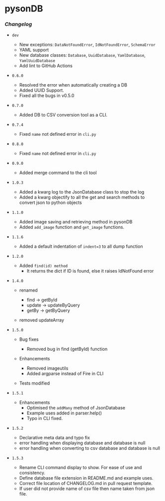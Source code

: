 # pysonDB

### _Changelog_

- `dev`

  - New exceptions: `DataNotFoundError`, `IdNotFoundError`, `SchemaError`
  - YAML support
  - New database classes: `Database`, `UuidDatabase`, `YamlDatabase`, `YamlUuidDatabase`
  - Add lint to GitHub Actions

- `0.6.0`

  - Resolved the error when automatically creating a DB
  - Added UUID Support.
  - Fixed all the bugs in v0.5.0

- `0.7.0`

  - Added DB to CSV conversion tool as a CLI.

- `0.7.4`

  - Fixed `name` not defined error in `cli.py`

- `0.8.0`

  - Fixed `name` not defined error in `cli.py`

- `0.9.0`

  - Added merge command to the cli tool

- `1.0.3`

  - Added a kwarg log to the JsonDatabase class to stop the log
  - Added a kwarg objectify to all the get and search methods to convert json to python objects

- `1.1.0`

  - Added image saving and retrieving method in pysonDB
  - Added `add_image` function and `get_image` functions.

- `1.1.6`

  - Added a default indentation of `indent=3` to all dump function

- `1.2.0`

  - Added `find(id) method`
    - It returns the dict if ID is found, else it raises IdNotFound error

- `1.4.0`

  - renamed

    - find -> getById
    - update -> updateByQuery
    - getBy -> getByQuery

  - removed updateArray

- `1.5.0`

  - Bug fixes

    - Removed bug in find (getById) function

  - Enhancements

    - Removed imageutils
    - Added argparse instead of Fire in CLI

  - Tests modified

- `1.5.1`

  - Enhancements
    - Optimised the `addMany` method of JsonDatabase
    - Example uses added in parser.help()
    - Typo in CLI fixed.

- `1.5.2`

  - Declarative meta data and typo fix
  - error handling when displaying database and database is null
  - error handling when converting to csv database and database is null

- `1.5.3`

  - Rename CLI command display to show. For ease of use and consistency.
  - Define database file extension in README.md and example uses.
  - Correct file location of CHANGELOG.md in pull request template.
  - If user did not provide name of csv file then name taken from json file. 
